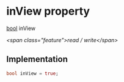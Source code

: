 


# inView property







[bool](https:api.flutter.dev/flutter/dart-core/bool-class.html) inView
  
_\<span class="feature"\>read / write\</span\>_






## Implementation

```dart
bool inView = true;
```








